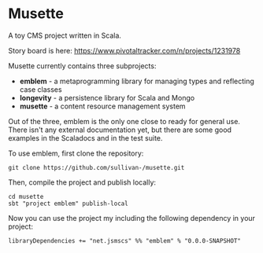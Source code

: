 Musette
=======

A toy CMS project written in Scala.

Story board is here: https://www.pivotaltracker.com/n/projects/1231978

Musette currently contains three subprojects:

- **emblem** - a metaprogramming library for managing types and reflecting case classes
- **longevity** - a persistence library for Scala and Mongo
- **musette** - a content resource management system

Out of the three, emblem is the only one close to ready for general
use. There isn't any external documentation yet, but there are some
good examples in the Scaladocs and in the test suite.

To use emblem, first clone the repository:

    git clone https://github.com/sullivan-/musette.git

Then, compile the project and publish locally:

    cd musette
    sbt "project emblem" publish-local

Now you can use the project my including the following dependency in
your project:

    libraryDependencies += "net.jsmscs" %% "emblem" % "0.0.0-SNAPSHOT"

